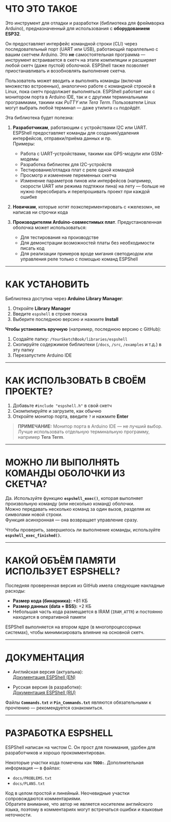 # ЧТО ЭТО ТАКОЕ

Это инструмент для отладки и разработки (библиотека для фреймворка Arduino), предназначенный для использования с **оборудованием ESP32**.

Он предоставляет интерфейс командной строки (CLI) через последовательный порт (UART или USB), работающий параллельно с вашим скетчем Arduino. Это **не** самостоятельная программа — инструмент встраивается в скетч на этапе компиляции и расширяет любой скетч (даже пустой) оболочкой. ESPShell также позволяет приостанавливать и возобновлять выполнение скетча.

Пользователь может вводить и выполнять команды (включая множество встроенных), аналогично работе с командной строкой в Linux, пока скетч продолжает выполняться. ESPShell работает как с монитором порта в Arduino IDE, так и с другими терминальными программами, такими как *PuTTY* или *Tera Term*. Пользователи Linux могут выбрать любой терминал — даже утилита `cu` подойдёт.

Эта библиотека будет полезна:

1. **Разработчикам**, работающим с устройствами I2C или UART. ESPShell предоставляет команды для создания/удаления интерфейсов, отправки/приёма данных и пр.  
   Примеры:
   - Работа с UART-устройствами, такими как GPS-модули или GSM-модемы  
   - Разработка библиотек для I2C-устройств  
   - Тестирование/отладка плат с реле одной командой  
   - Просмотр и изменение переменных скетча  
   - Изменение параметров пинов или интерфейсов (например, скорости UART или режима подтяжки пина) на лету — больше не нужно пересобирать и перепрошивать проект при каждой ошибке

2. **Новичкам**, которые хотят поэкспериментировать с «железом», не написав ни строчки кода

3. **Производителям Arduino-совместимых плат**. Предустановленная оболочка может использоваться:
   - Для тестирования на производстве  
   - Для демонстрации возможностей платы без необходимости писать код  
   - Для реализации примеров вроде мигания светодиодом или управления реле только с помощью команд ESPShell

---

# КАК УСТАНОВИТЬ

Библиотека доступна через **Arduino Library Manager**:

1. Откройте **Library Manager**
2. Введите `espshell` в строке поиска
3. Выберите последнюю версию и нажмите **Install**

**Чтобы установить вручную** (например, последнюю версию с GitHub):

1. Создайте папку: `/YourSketchBook/libraries/espshell`  
2. Скопируйте содержимое библиотеки (`/docs`, `/src`, `/examples` и т.д.) в эту папку  
3. Перезапустите Arduino IDE

---

# КАК ИСПОЛЬЗОВАТЬ В СВОЁМ ПРОЕКТЕ?

1. Добавьте `#include "espshell.h"` в свой скетч  
2. Скомпилируйте и загрузите, как обычно  
3. Откройте монитор порта, введите `?` и нажмите **Enter**

> **ПРИМЕЧАНИЕ:** Монитор порта в Arduino IDE — не лучший выбор. Лучше использовать отдельную терминальную программу, например **Tera Term**.

---

# МОЖНО ЛИ ВЫПОЛНЯТЬ КОМАНДЫ ОБОЛОЧКИ ИЗ СКЕТЧА?

Да. Используйте функцию **`espshell_exec()`**, которая выполняет произвольную команду (или несколько команд) оболочки.  
Можно передавать несколько команд за один вызов, разделяя их символами новой строки.  
Функция асинхронная — она возвращает управление сразу.

Чтобы проверить, завершилось ли выполнение команды, используйте **`espshell_exec_finished()`**.

---

# КАКОЙ ОБЪЁМ ПАМЯТИ ИСПОЛЬЗУЕТ ESPSHELL?

Последняя проверенная версия из GitHub имела следующие накладные расходы:

- **Размер кода (бинарника):** +81 КБ  
- **Размер данных (data + BSS):** +2 КБ  
- Небольшая часть кода размещается в IRAM (`IRAM_ATTR`) и постоянно находится в оперативной памяти

ESPShell выполняется на втором ядре (в многопроцессорных системах), чтобы минимизировать влияние на основной скетч.

---

# ДОКУМЕНТАЦИЯ

- Английская версия (актуальна):  
  [Документация ESPShell (EN)](https://htmlpreview.github.io/?https://github.com/vvb333007/espshell/blob/main/docs/html/index.html)

- Русская версия (в разработке):  
  [Документация ESPShell (RU)](https://htmlpreview.github.io/?https://github.com/vvb333007/espshell/blob/main/docs/html/index.ru.html)

Файлы **`Commands.txt`** и **`Pin_Commands.txt`** являются обязательными к прочтению — рекомендуется ознакомиться.

---

# РАЗРАБОТКА ESPSHELL

ESPShell написан на чистом C. Он прост для понимания, удобен для разработчиков и хорошо прокомментирован.

Некоторые участки кода помечены как **`TODO:`**. Дополнительная информация — в файлах:

- `docs/PROBLEMS.txt`  
- `docs/PLANS.txt`

Код в целом простой и линейный. Неочевидные участки сопровождаются комментариями.  
Обратите внимание, что автор не является носителем английского языка, поэтому в комментариях могут встречаться ошибки и языковые неточности.
